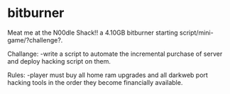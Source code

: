 # bitburner
Meat me at the N00dle Shack!!
a 4.10GB bitburner starting script/mini-game/?challenge?.

Challange:
  -write a script to automate the incremental purchase of server and deploy hacking script on them.

Rules:
  -player must buy all home ram upgrades and all darkweb port hacking tools in the order they become financially available.
  


